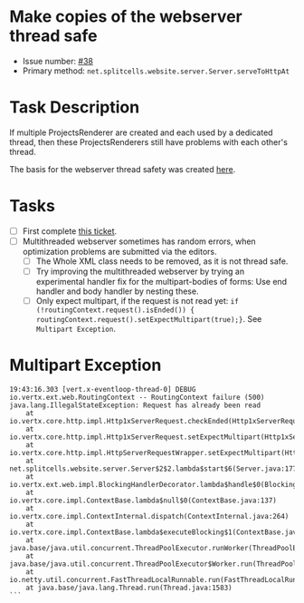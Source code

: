 # Make copies of the webserver thread safe
* Issue number: [\#38](https://codeberg.org/splitcells-net/net.splitcells.network.community/issues/38)
* Primary method: `net.splitcells.website.server.Server.serveToHttpAt`
# Task Description
If multiple ProjectsRenderer are created and each used by a dedicated thread,
then these ProjectsRenderers still have problems with each other's thread.

The basis for the webserver thread safety was created [here](../projects/2024-08-22-sigma-grind-of-24th-of-august-2024.md).

# Tasks
* [ ] First complete [this ticket](2024-05-31-create-no-code-gel-editor.md).
* [ ] Multithreaded webserver sometimes has random errors, when optimization problems are submitted via the editors.
    * [ ] The Whole XML class needs to be removed, as it is not thread safe.
    * [ ] Try improving the multithreaded webserver by trying an experimental handler fix for the multipart-bodies of forms:
      Use end handler and body handler by nesting these.
    * [ ] Only expect multipart, if the request is not read yet: `if (!routingContext.request().isEnded()) { routingContext.request().setExpectMultipart(true);}`.
      See `Multipart Exception`.
# Multipart Exception
````
19:43:16.303 [vert.x-eventloop-thread-0] DEBUG io.vertx.ext.web.RoutingContext -- RoutingContext failure (500)
java.lang.IllegalStateException: Request has already been read
	at io.vertx.core.http.impl.Http1xServerRequest.checkEnded(Http1xServerRequest.java:671)
	at io.vertx.core.http.impl.Http1xServerRequest.setExpectMultipart(Http1xServerRequest.java:477)
	at io.vertx.core.http.impl.HttpServerRequestWrapper.setExpectMultipart(HttpServerRequestWrapper.java:254)
	at net.splitcells.website.server.Server$2$2.lambda$start$6(Server.java:177)
	at io.vertx.ext.web.impl.BlockingHandlerDecorator.lambda$handle$0(BlockingHandlerDecorator.java:48)
	at io.vertx.core.impl.ContextBase.lambda$null$0(ContextBase.java:137)
	at io.vertx.core.impl.ContextInternal.dispatch(ContextInternal.java:264)
	at io.vertx.core.impl.ContextBase.lambda$executeBlocking$1(ContextBase.java:135)
	at java.base/java.util.concurrent.ThreadPoolExecutor.runWorker(ThreadPoolExecutor.java:1144)
	at java.base/java.util.concurrent.ThreadPoolExecutor$Worker.run(ThreadPoolExecutor.java:642)
	at io.netty.util.concurrent.FastThreadLocalRunnable.run(FastThreadLocalRunnable.java:30)
	at java.base/java.lang.Thread.run(Thread.java:1583)
```